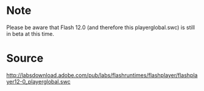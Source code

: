 Note
====

Please be aware that Flash 12.0 (and therefore this playerglobal.swc) is still in beta at this time.

Source
======

http://labsdownload.adobe.com/pub/labs/flashruntimes/flashplayer/flashplayer12-0_playerglobal.swc